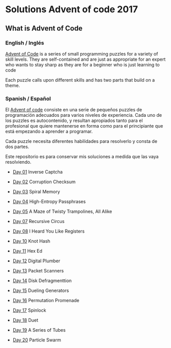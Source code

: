 # Solutions Advent of code 2017

## What is Advent of Code

### English / Inglés

[Advent of Code](https://adventofcode.com/) is a series of small programming
puzzles for a variety of skill levels. They are self-contained and are just as
appropriate for an expert who wants to stay sharp as they are for a beginner
who is just learning to code

Each puzzle calls upon different skills and has
two parts that build on a theme.

### Spanish / Español

El [Advent of code](https://adventofcode.com/) consiste en una serie de 
pequeños puzzles de programación adecuados para varios niveles de experiencia. 
Cada uno de los puzzles es autocontenido, y resultan apropiados
tanto para el profesional que quiere mantenerse en forma como para el
principiante que está empezando a aprender a programar. 

Cada puzzle necesita diferentes habilidades para resolverlo y consta de dos
partes.

Este repositorio es para conservar mis soluciones a medida que las vaya
resolviendo.

 - [Day 01](./day01/) Inverse Captcha

 - [Day 02](./day02/) Corruption Checksum

 - [Day 03](./day03/) Spiral Memory 

 - [Day 04](./day04/) High-Entropy Passphrases
 
 - [Day 05](./day05/) A Maze of Twisty Trampolines, All Alike

 - [Day 07](./day07/) Recursive Circus

 - [Day 08](./day08/) I Heard You Like Registers

 - [Day 10](./day10/) Knot Hash

 - [Day 11](./day11/) Hex Ed

 - [Day 12](./day12/) Digital Plumber

 - [Day 13](./day13/) Packet Scanners
 
 - [Day 14](./day14/) Disk Defragmenttion 

 - [Day 15](./day15/) Dueling Generators 

 - [Day 16](./day16/) Permutation Promenade

 - [Day 17](./day17/) Spinlock

 - [Day 18](./day18/) Duet

 - [Day 19](./day19/) A Series of Tubes

 - [Day 20](./day20/) Particle Swarm

